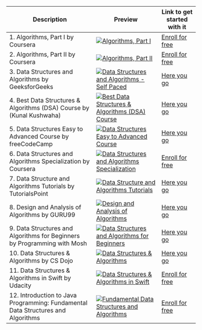|Description | Preview   | Link to get started with it   |
| ------------ | ------------ | ------------ |
|   1. Algorithms, Part I by Coursera | [![Algorithms, Part I](https://ik.imagekit.io/yrvfdj8eu/coursera_FrWf1hqC8?ik-sdk-version=javascript-1.4.3&updatedAt=1670359766093 "Algorithms, Part I")](https://www.coursera.org/learn/algorithms-part1 "Algorithms, Part I")  | [Enroll for free](https://www.coursera.org/learn/algorithms-part1)  
| 2. Algorithms, Part II by Coursera| [![Algorithms, Part II](https://ik.imagekit.io/yrvfdj8eu/coursera_FrWf1hqC8?ik-sdk-version=javascript-1.4.3&updatedAt=1670359766093 "Algorithms, Part II")](https://www.coursera.org/learn/algorithms-part2 "Algorithms, Part II")| [Enroll for free](https://www.coursera.org/learn/algorithms-part2)  
| 3. Data Structures and Algorithms by GeeksforGeeks | [![Data Structures and Algorithms - Self Paced](https://ik.imagekit.io/yrvfdj8eu/Geek_For_Geeks_O8Ta-btYz?ik-sdk-version=javascript-1.4.3&updatedAt=1670360761743 "Data Structures and Algorithms - Self Paced")](https://practice.geeksforgeeks.org/courses/dsa-self-paced "Data Structures and Algorithms - Self Paced")| [Here you go](https://practice.geeksforgeeks.org/courses/dsa-self-paced)  
| 4. Best Data Structures & Algorithms (DSA) Course by (Kunal Kushwaha)| [![Best Data Structures & Algorithms (DSA) Course](https://ik.imagekit.io/yrvfdj8eu/rZ41y93P2Qo-MQ.jpg?ik-sdk-version=javascript-1.4.3&updatedAt=1670361079134 "Best Data Structures & Algorithms (DSA) Course")](https://www.youtube.com/watch?v=rZ41y93P2Qo "Best Data Structures & Algorithms (DSA) Course")| [Here you go](https://www.youtube.com/watch?v=rZ41y93P2Qo)
 | 5. Data Structures Easy to Advanced Course by freeCodeCamp | [![Data Structures Easy to Advanced Course](https://ik.imagekit.io/1cw2zpbjy/OSWH/FCC.png?ik-sdk-version=javascript-1.4.3&updatedAt=1670222534503 "Data Structures Easy to Advanced Course")](https://www.youtube.com/watch?v=RBSGKlAvoiM "Data Structures Easy to Advanced Course")  | [Here you go](https://www.youtube.com/watch?v=RBSGKlAvoiM) 
  | 6. Data Structures and Algorithms Specialization by Coursera | [![Data Structures and Algorithms Specialization](https://ik.imagekit.io/yrvfdj8eu/coursera_FrWf1hqC8?ik-sdk-version=javascript-1.4.3&updatedAt=1670359766093 "Data Structures and Algorithms Specialization")](https://www.coursera.org/specializations/data-structures-algorithms?irclickid=UeK0CyVNDxyLRSbytyUQ-QgyUkAxD4zFv1suVM0&irgwc=1&utm_medium=partners&utm_source=impact&utm_campaign=3310965&utm_content=b2c "Data Structures and Algorithms Specialization")  | [Enroll for free](https://www.coursera.org/specializations/data-structures-algorithms?irclickid=UeK0CyVNDxyLRSbytyUQ-QgyUkAxD4zFv1suVM0&irgwc=1&utm_medium=partners&utm_source=impact&utm_campaign=3310965&utm_content=b2c) 
  |   7. Data Structure and Algorithms Tutorials by TutorialsPoint | [![Data Structure and Algorithms Tutorials](https://ik.imagekit.io/yrvfdj8eu/tutorial_point_kt2aC0bQS?ik-sdk-version=javascript-1.4.3&updatedAt=1670443686801 "Data Structure and Algorithms Tutorials")](hhttps://www.tutorialspoint.com/data_structures_algorithms/index.htm "Data Structure and Algorithms Tutorials")  | [Here you go](https://www.tutorialspoint.com/data_structures_algorithms/index.htm) 
   | 8. Design and Analysis of Algorithms by GURU99 | [![Design and Analysis of Algorithms](https://ik.imagekit.io/yrvfdj8eu/gu.png?ik-sdk-version=javascript-1.4.3&updatedAt=1670525452920 "Design and Analysis of Algorithms")](https://www.guru99.com/design-analysis-algorithms-tutorial.html "Design and Analysis of Algorithms")  | [Here you go](https://www.guru99.com/design-analysis-algorithms-tutorial.html)  
   | 9. Data Structures and Algorithms for Beginners <br> by Programming with Mosh | [![Data Structures and Algorithms for Beginners](https://ik.imagekit.io/yrvfdj8eu/BBpAmxU_NQo-MQ.jpg?ik-sdk-version=javascript-1.4.3&updatedAt=1670526327419 "Data Structures and Algorithms for Beginners")](https://www.youtube.com/watch?v=BBpAmxU_NQo "Data Structures and Algorithms for Beginners")  | [Here you go](https://www.youtube.com/watch?v=BBpAmxU_NQo)  
   | 10. Data Structures & Algorithms by CS Dojo | [![ Data Structures & Algorithms](https://ik.imagekit.io/yrvfdj8eu/bum_19loj9A-MQ.jpg?ik-sdk-version=javascript-1.4.3&updatedAt=1670526504982 " Data Structures & Algorithms")](https://www.youtube.com/watch?v=bum_19loj9A&list=PLBZBJbE_rGRV8D7XZ08LK6z-4zPoWzu5H " Data Structures & Algorithms")  | [Here you go](https://www.youtube.com/watch?v=bum_19loj9A&list=PLBZBJbE_rGRV8D7XZ08LK6z-4zPoWzu5H) 
   | 11. Data Structures & Algorithms in Swift by Udacity | [![ Data Structures & Algorithms in Swift](https://ik.imagekit.io/yrvfdj8eu/udacity-logo-vector__1_.png?ik-sdk-version=javascript-1.4.3&updatedAt=1670527498217 " Data Structures & Algorithms in Swift")](https://www.udacity.com/course/data-structures-and-algorithms-in-swift--ud1011 " Data Structures & Algorithms in Swift")  | [Enroll for free](https://www.udacity.com/course/data-structures-and-algorithms-in-swift--ud1011)
   | 12. Introduction to Java Programming: Fundamental Data Structures and Algorithms | [![Fundamental Data Structures and Algorithms](https://www.edx.org/images/logos/edx-logo-elm.svg)](https://www.edx.org/course/introduction-to-java-programming-fundamental-data "Fundamental Data Structures and Algorithms")  | [Enroll for free](https://www.edx.org/course/introduction-to-java-programming-fundamental-data) 

